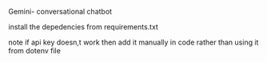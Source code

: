Gemini- conversational chatbot

install the depedencies from requirements.txt

note if api key doesn,t work then add it manually in code rather than using it from dotenv file
